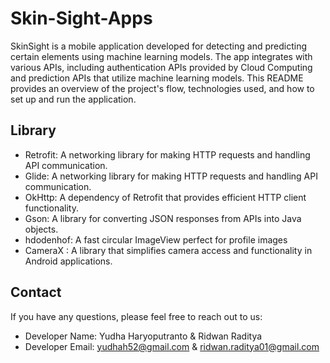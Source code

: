 # Skin-Sight-Apps

SkinSight is a mobile application developed for detecting and predicting certain elements using machine learning models. The app integrates with various APIs, including authentication APIs provided by Cloud Computing and prediction APIs that utilize machine learning models. This README provides an overview of the project's flow, technologies used, and how to set up and run the application.

## Library 
- Retrofit: A networking library for making HTTP requests and handling API communication.
- Glide: A networking library for making HTTP requests and handling API communication.
- OkHttp: A dependency of Retrofit that provides efficient HTTP client functionality.
- Gson: A library for converting JSON responses from APIs into Java objects.
- hdodenhof: A fast circular ImageView perfect for profile images
- CameraX : A library that simplifies camera access and functionality in Android applications. 

## Contact

If you have any questions, please feel free to reach out to us:

- Developer Name: Yudha Haryoputranto & Ridwan Raditya
- Developer Email: yudhah52@gmail.com & ridwan.raditya01@gmail.com

